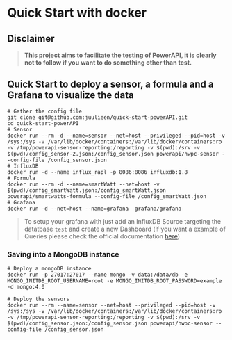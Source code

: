# Quick Start with docker

## Disclaimer

> __This project aims to facilitate the testing of PowerAPI, it is clearly not to follow if you want to do something other than test.__

## Quick Start to deploy a sensor, a formula and a Grafana to visualize the data

```shell
# Gather the config file
git clone git@github.com:juulieen/quick-start-powerAPI.git
cd quick-start-powerAPI
# Sensor
docker run --rm -d --name=sensor --net=host --privileged --pid=host -v /sys:/sys -v /var/lib/docker/containers:/var/lib/docker/containers:ro -v /tmp/powerapi-sensor-reporting:/reporting -v $(pwd):/srv -v $(pwd)/config_sensor-2.json:/config_sensor.json powerapi/hwpc-sensor --config-file /config_sensor.json
# InfluxDB
docker run -d --name influx_rapl -p 8086:8086 influxdb:1.8
# Formula
docker run --rm -d --name=smartWatt --net=host -v $(pwd)/config_smartWatt.json:/config_smartWatt.json powerapi/smartwatts-formula --config-file /config_smartWatt.json
# Grafana
docker run -d --net=host --name=grafana  grafana/grafana
```

> To setup your grafana with just add an InfluxDB Source targeting the datatbase `test` and create a new Dashboard (if you want a example of Queries please check the official documentation [here](https://powerapi-ng.github.io/grafana.html#:~:text=Click%20on%20the%20%22add%20Query%22%20button%20and%20write%20the%20following%20query%20on%20the%20Query%20field%20to%20request%20the%20power%20estimations%20from%20the%20InfluxDB%20measurement%3A%20SELECT%20power%20FROM%20%22power_consumption%22%20GROUP%20BY%20target))


### Saving into a MongoDB instance

```shell
# Deploy a mongoDB instance
docker run -p 27017:27017 --name mongo -v data:/data/db -e MONGO_INITDB_ROOT_USERNAME=root -e MONGO_INITDB_ROOT_PASSWORD=example -d mongo:4.0

# Deploy the sensors
docker run --rm --name=sensor --net=host --privileged --pid=host -v /sys:/sys -v /var/lib/docker/containers:/var/lib/docker/containers:ro -v /tmp/powerapi-sensor-reporting:/reporting -v $(pwd):/srv -v $(pwd)/config_sensor.json:/config_sensor.json powerapi/hwpc-sensor --config-file /config_sensor.json
```
